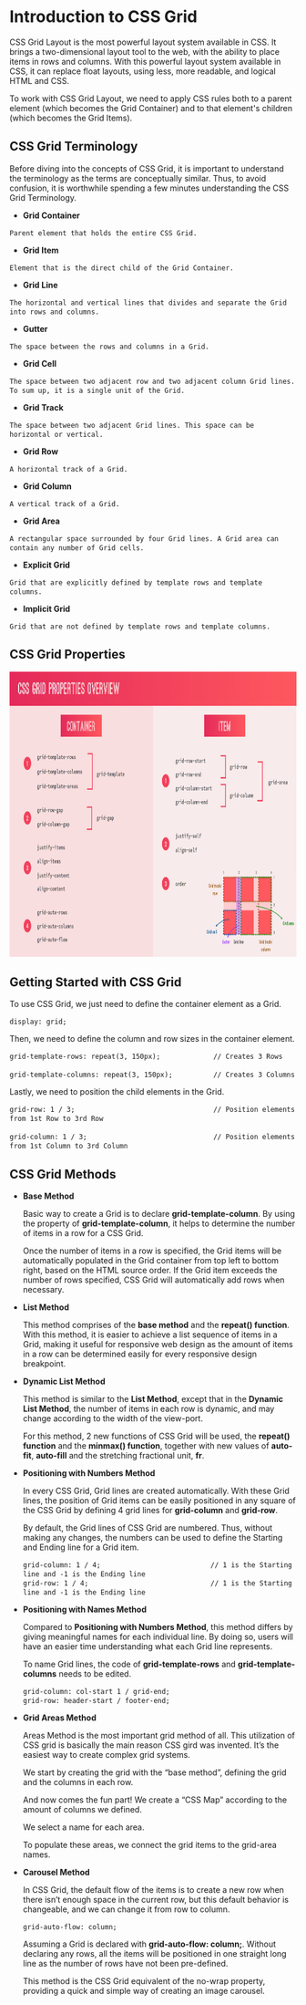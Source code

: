 # Introduction to CSS Grid

CSS Grid Layout is the most powerful layout system available in CSS. It brings a two-dimensional layout tool to the web, with the ability to place items in rows and columns. With this powerful layout system available in CSS, it can replace float layouts, using less, more readable, and logical HTML and CSS.

To work with CSS Grid Layout, we need to apply CSS rules both to a parent element (which becomes the Grid Container) and to that element's children (which becomes the Grid Items).

## CSS Grid Terminology

Before diving into the concepts of CSS Grid, it is important to understand the terminology as the terms are conceptually similar. Thus, to avoid confusion, it is worthwhile spending a few minutes understanding the CSS Grid Terminology.

- **Grid Container**
```
Parent element that holds the entire CSS Grid.
```

- **Grid Item**
```
Element that is the direct child of the Grid Container.
```

- **Grid Line**
```
The horizontal and vertical lines that divides and separate the Grid into rows and columns.
```

- **Gutter**
```
The space between the rows and columns in a Grid.
```

- **Grid Cell**
```
The space between two adjacent row and two adjacent column Grid lines. To sum up, it is a single unit of the Grid.
```

- **Grid Track**
```
The space between two adjacent Grid lines. This space can be horizontal or vertical.
```

- **Grid Row**
```
A horizontal track of a Grid.
```

- **Grid Column**
```
A vertical track of a Grid.
```

- **Grid Area**
```
A rectangular space surrounded by four Grid lines. A Grid area can contain any number of Grid cells.
```

- **Explicit Grid**
```
Grid that are explicitly defined by template rows and template columns.
```

- **Implicit Grid**
```
Grid that are not defined by template rows and template columns.
```

## CSS Grid Properties

<img src="./img/CSS Properties.PNG" width="1000px" height="500px" title="CSS Properties Image">

## Getting Started with CSS Grid

To use CSS Grid, we just need to define the container element as a Grid.
```
display: grid;
```

Then, we need to define the column and row sizes in the container element.
```
grid-template-rows: repeat(3, 150px);             // Creates 3 Rows

grid-template-columns: repeat(3, 150px);          // Creates 3 Columns
```

Lastly, we need to position the child elements in the Grid.
```
grid-row: 1 / 3;                                  // Position elements from 1st Row to 3rd Row

grid-column: 1 / 3;                               // Position elements from 1st Column to 3rd Column
```

## CSS Grid Methods

- **Base Method**

    Basic way to create a Grid is to declare **grid-template-column**. By using the property of **grid-template-column**, it helps to determine the number of items in a row for a CSS Grid. 
    
    Once the number of items in a row is specified, the Grid items will be automatically populated in the Grid container from top left to bottom right, based on the HTML source order. If the Grid item exceeds the number of rows specified, CSS Grid will automatically add rows when necessary. 

- **List Method**

    This method comprises of the **base method** and the **repeat() function**. With this method, it is easier to achieve a list sequence of items in a Grid, making it useful for responsive web design as the amount of items in a row can be determined easily for every responsive design breakpoint.

- **Dynamic List Method**

    This method is similar to the **List Method**, except that in the **Dynamic List Method**, the number of items in each row is dynamic, and may change according to the width of the view-port.

    For this method, 2 new functions of CSS Grid will be used, the **repeat() function** and the **minmax() function**, together with new values of **auto-fit**, **auto-fill** and the stretching fractional unit, **fr**.

- **Positioning with Numbers Method**

    In every CSS Grid, Grid lines are created automatically. With these Grid lines, the position of Grid items can be easily positioned in any square of the CSS Grid by defining 4 grid lines for **grid-column** and **grid-row**.

    By default, the Grid lines of CSS Grid are numbered. Thus, without making any changes, the numbers can be used to define the Starting and Ending line for a Grid item.

    ```
    grid-column: 1 / 4;                           // 1 is the Starting line and -1 is the Ending line
    grid-row: 1 / 4;                              // 1 is the Starting line and -1 is the Ending line
    ```

- **Positioning with Names Method**

    Compared to **Positioning with Numbers Method**, this method differs by giving meaningful names for each individual line. By doing so, users will have an easier time understanding what each Grid line represents. 

    To name Grid lines, the code of **grid-template-rows** and **grid-template-columns** needs to be edited.

    ```
    grid-column: col-start 1 / grid-end;
    grid-row: header-start / footer-end;
    ```

- **Grid Areas Method**

    Areas Method is the most important grid method of all. This utilization of CSS grid is basically the main reason CSS gird was invented. It’s the easiest way to create complex grid systems.

    We start by creating the grid with the “base method”, defining the grid and the columns in each row.

    And now comes the fun part! We create a “CSS Map” according to the amount of columns we defined.

    We select a name for each area.

    To populate these areas, we connect the grid items to the grid-area names.

- **Carousel Method**

    In CSS Grid, the default flow of the items is to create a new row when there isn’t enough space in the current row, but this default behavior is changeable, and we can change it from row to column.

    ```
    grid-auto-flow: column;
    ```

    Assuming a Grid is declared with **grid-auto-flow: column;**. Without declaring any rows, all the items will be positioned in one straight long line as the number of rows have not been pre-defined.

    This method is the CSS Grid equivalent of the no-wrap property, providing a quick and simple way of creating an image carousel.